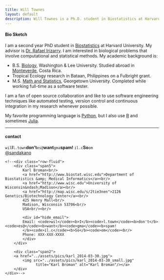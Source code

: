 ```yaml
---
title: Will Townes
layout: default
description: Will Townes is a Ph.D. student in Biostatistics at Harvard University
---
```


#### Bio Sketch
I am a second year PhD student in [Biostatistics](http://www.hsph.harvard.edu/biostatistics) at Harvard University. My advisor is [Dr. Rafael Irizarry](http://rafalab.dfci.harvard.edu/). I am interested in biological problems that involve computational and statistical methods. My academic background is:

* B.S. [Biology](http://www.wlu.edu/biology-department), Washington &amp; Lee University. Studied abroad in [Monteverde](http://www.ciee.org/study-abroad/costa-rica/monteverde/tropical-ecology-conservation/), Costa Rica.
* Tropical Ecology research in Bataan, Philippines on a Fulbright grant.
* M.S. [Math and Statistics](http://mathstat.georgetown.edu/), Georgetown University. Completed while working full-time as a software tester.

I am a fan of open source collaboration and like to use software engineering techniques like automated testing, version control and continuous integration in my research whenever possible. 

My favorite programming language is [Python](https://www.python.org/), but I also use [R](https://www.r-project.org/) and sometimes [Julia](http://julialang.org/).

<!--[curriculum vitae ![CV as pdf](icons16/pdf-icon.png)]({{ BASE_PATH }}/assets/broman.pdf)

[orcid](http://orcid.org): [0000-0002-4914-6671](http://orcid.org/0000-0002-4914-6671)-->

---

<div class="container">
<h4><a name="contact"></a>contact</h4>
    <div id="hide_email">
            <code>wil</code><b>I</b><code>l.town</code><b>don't</b><code>es@</code><b>want</b><code>gma</code><b>spam!
            </b><code>il.c</code><b>So</b><code>om</code><br/>
            </div>
    <div id="twitter">
    <a href="https://twitter.com/sandakano">@sandakano</a>
    </div>

            
    <!--<div class="row-fluid">
        <div class="span5">
            Karl Broman<br/>
            <a href="http://www.biostat.wisc.edu">Department of Biostatistics &amp; Medical Informatics</a><br/>
            <a href="http://www.wisc.edu">University of Wisconsin&ndash;Madison</a><br/>
            <a href="http://map.wisc.edu/s/2tie3nen">2126 Genetics/Biotechnology Center</a><br/>
            425 Henry Mall<br/>
            Madison, Wisconsin 53706<br/>
            USA<br/><br/>

            <div id="hide_email">
            Email: <code>wil</code><b>I</b><code>l.town</code><b>don't</b><code>es@</code><b>want</b><code>gma</code><b>spam!
            </b><code>il.c</code><b>So</b><code>om</code><br/>
            Phone: XXX-XXX-XXXX
            </div>
        </div>

        <div class="span2">
        <a href="../assets/pics/karl_2014-03-30.jpg">
            <img src="../assets/pics/karl_2014-03-30_small.jpg"
                  title="Karl Broman" alt="Karl Broman"/></a>
        </div>
    </div>-->
</div>

